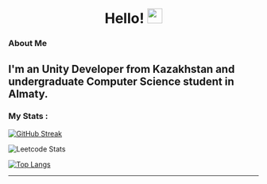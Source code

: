 <div id="header" align="center">
  <h1>
    Hello!
    <img src="https://media.giphy.com/media/hvRJCLFzcasrR4ia7z/giphy.gif" width="30px"/>
  </h1>
</div>

### About Me
I'm an Unity Developer from Kazakhstan and undergraduate Computer Science student in Almaty.
---

### My Stats :
[![GitHub Streak](http://github-readme-streak-stats.herokuapp.com?user=mondlicht0&theme=dark&background=000000)](https://git.io/streak-stats)

![Leetcode Stats](https://leetcard.jacoblin.cool/y-vogel)

[![Top Langs](https://github-readme-stats.vercel.app/api/top-langs/?username=mondlicht0&layout=compact&theme=vision-friendly-dark)](https://github.com/anuraghazra/github-readme-stats)


---

